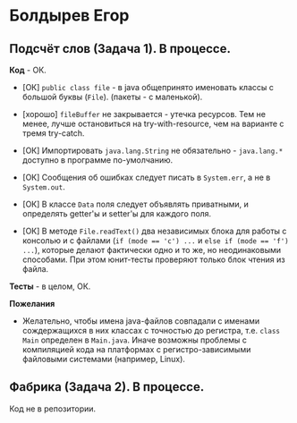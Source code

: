 # Болдырев Егор

## Подсчёт слов (Задача 1). В процессе.

**Код** - ОК.

- [ОК] `public class file` - в java общепринято именовать классы с большой буквы (`File`). (пакеты - с маленькой).

- [хорошо] `fileBuffer` не закрывается - утечка ресурсов. Тем не менее, лучше остановиться на try-with-resource,
чем на варианте с тремя try-catch.

- [ОК] Импортировать `java.lang.String` не обязательно - `java.lang.*` доступно в программе по-умолчанию.

- [ОК] Сообщения об ошибках следует писать в `System.err`, а не в `System.out`.

- [ОК] В классе `Data` поля следует объявлять приватными, и определять getter'ы и setter'ы для каждого поля.

- [ОК] В методе `File.readText()` два независимых блока для работы с консолью и с файлами
(`if (mode == 'c') ...` и `else if (mode == 'f') ...`), которые делают фактически одно и то же,
но неодинаковыми способами.
При этом юнит-тесты проверяют только блок чтения из файла.

**Тесты** - в целом, ОК.

**Пожелания**

- Желательно, чтобы имена java-файлов совпадали с именами сождержащихся в них классах с точностью до регистра,
т.е. `class Main` определен в `Main.java`.
Иначе возможны проблемы с компиляцией кода на платформах с регистро-зависимыми файловыми системами (например, Linux).

## Фабрика (Задача 2). В процессе.

Код не в репозитории.
